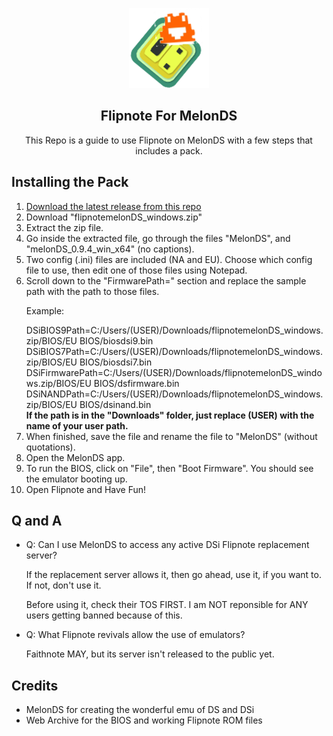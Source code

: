 <p align="center"><img src="https://raw.githubusercontent.com/TCB94/Flipnote-For-MelonDS/main/Theme/melon_128x128.png"></p>
<h2 align="center"><b>Flipnote For MelonDS</b></h2>
<p align="center">This Repo is a guide to use Flipnote on MelonDS with a few steps that includes a pack.</p>

<h2>Installing the Pack</h2>
<ol>
  <li><a href="https://github.com/TCB94/Flipnote-For-MelonDS/releases">Download the latest release from this repo</a></li>
  <li>Download "flipnotemelonDS_windows.zip"</li>
  <li>Extract the zip file.</li>
  <li>Go inside the extracted file, go through the files "MelonDS", and "melonDS_0.9.4_win_x64" (no captions).</li>
<li>Two config (.ini) files are included (NA and EU). Choose which config file to use, then edit one of those files using Notepad.</li>
  <li>Scroll down to the "FirmwarePath=" section and replace the sample path with the path to those files.</li>
  <p>Example:</p>
  DSiBIOS9Path=C:/Users/(USER)/Downloads/flipnotemelonDS_windows.zip/BIOS/EU BIOS/biosdsi9.bin
DSiBIOS7Path=C:/Users/(USER)/Downloads/flipnotemelonDS_windows.zip/BIOS/EU BIOS/biosdsi7.bin
DSiFirmwarePath=C:/Users/(USER)/Downloads/flipnotemelonDS_windows.zip/BIOS/EU BIOS/dsfirmware.bin
DSiNANDPath=C:/Users/(USER)/Downloads/flipnotemelonDS_windows.zip/BIOS/EU BIOS/dsinand.bin
  <div>
<b>If the path is in the "Downloads" folder, just replace (USER) with the name of your user path.</b>
  </div>
  <li>When finished, save the file and rename the file to "MelonDS" (without quotations).</li>
  <li>Open the MelonDS app.</li>
  <li>To run the BIOS, click on "File", then "Boot Firmware". You should see the emulator booting up.</li>
  <li>Open Flipnote and Have Fun!</li>
  </ol>
  <h2>Q and A</h2>
  <ul>
  <li>Q: Can I use MelonDS to access any active DSi Flipnote replacement server?</li>
<p>If the replacement server allows it, then go ahead, use it, if you want to. If not, don't use it.</p>
  <p>Before using it, check their TOS FIRST. I am NOT reponsible for ANY users getting banned because of this.</p>
  <li>Q: What Flipnote revivals allow the use of emulators?</li>
  <p>Faithnote MAY, but its server isn't released to the public yet.</p>
    </ul>
<h2>Credits</h2>
<ul>
  <li>MelonDS for creating the wonderful emu of DS and DSi</li>
  <li>Web Archive for the BIOS and working Flipnote ROM files</li>
</ul>
